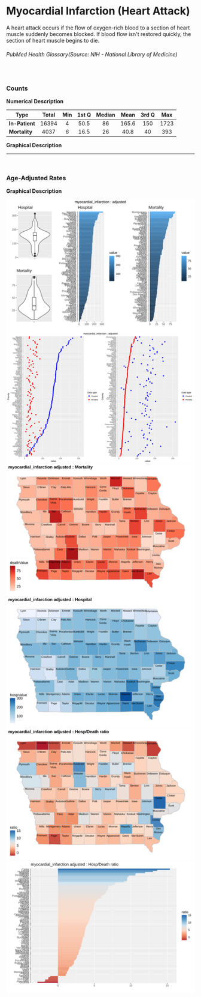 # Myocardial Infarction (Heart Attack)

A heart attack occurs if the flow of oxygen-rich blood to a section of heart muscle suddenly becomes blocked. If blood flow isn't restored quickly, the section of heart muscle begins to die.
###### PubMed Health Glossary(Source: NIH - National Library of Medicine)

<br>

### Counts

**Numerical Description**

Type | Total | Min | 1st Q | Median | Mean | 3rd Q | Max
---| :---: | :---: | :---: | :---: | :---: | :---: | :---:
**In-Patient** | 16394 | 4 | 50.5 | 86 | 165.6 | 150 | 1723
**Mortality** | 4037 | 6 | 16.5 | 26 | 40.8 | 40 | 393

**Graphical Description**

[](myocardial_infarction_count_grid.svg)


***

<br>

### Age-Adjusted Rates

**Graphical Description**

![](/images/myocardial_infarction_adjusted_grid.svg)
![](/images/myocardial_infarction_adjusted_dotplots.svg)
![](/images/myocardial_infarction_adjusted_dmap.svg)
![](/images/myocardial_infarction_adjusted_hmap.svg)
![](/images/myocardial_infarction_adjusted_rmap.svg)
![](/images/myocardial_infarction_adjusted_ratiobar.svg)
